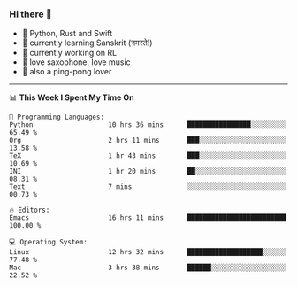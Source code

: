 ### Hi there 👋

- 📙 Python, Rust and Swift
- 🌱 currently learning Sanskrit (नमस्ते!)
- 🔭 currently working on RL
- 🎷 love saxophone, love music
- 🏓 also a ping-pong lover

<!--
**ZiqinGong/ZiqinGong** is a ✨ _special_ ✨ repository because its `README.md` (this file) appears on your GitHub profile.

Here are some ideas to get you started:

- 🔭 I’m currently working on ...
- 🌱 I’m currently learning ...
- 👯 I’m looking to collaborate on ...
- 🤔 I’m looking for help with ...
- 💬 Ask me about ...
- 📫 gongzq0301@sjtu.edu.cn
- 😄 Pronouns: ...
- ⚡ Fun fact: ...
-->

---

<!--START_SECTION:waka-->
📊 **This Week I Spent My Time On** 

```text
💬 Programming Languages: 
Python                   10 hrs 36 mins      ████████████████░░░░░░░░░   65.49 % 
Org                      2 hrs 11 mins       ███░░░░░░░░░░░░░░░░░░░░░░   13.58 % 
TeX                      1 hr 43 mins        ███░░░░░░░░░░░░░░░░░░░░░░   10.69 % 
INI                      1 hr 20 mins        ██░░░░░░░░░░░░░░░░░░░░░░░   08.31 % 
Text                     7 mins              ░░░░░░░░░░░░░░░░░░░░░░░░░   00.73 % 

🔥 Editors: 
Emacs                    16 hrs 11 mins      █████████████████████████   100.00 % 

💻 Operating System: 
Linux                    12 hrs 32 mins      ███████████████████░░░░░░   77.48 % 
Mac                      3 hrs 38 mins       ██████░░░░░░░░░░░░░░░░░░░   22.52 % 
```


<!--END_SECTION:waka-->
